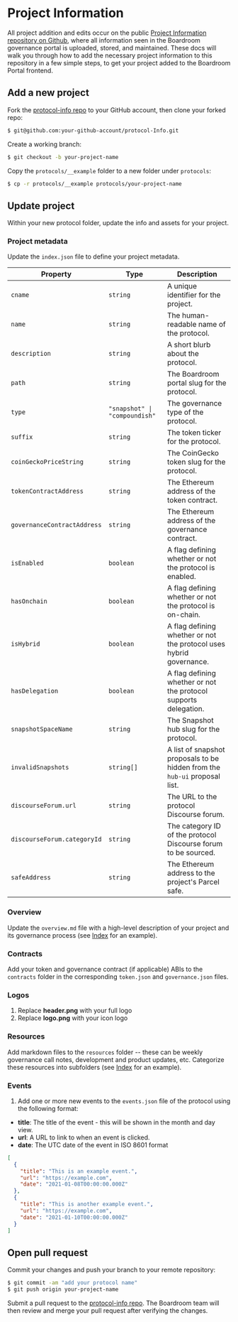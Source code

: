 # Project Information

All project addition and edits occur on the public [Project Information repository on Github](https://github.com/boardroom-inc/protocol-Info), where all information seen in the Boardroom governance portal is uploaded, stored, and maintained. These docs will walk you through how to add the necessary project information to this repository in a few simple steps, to get your project added to the Boardroom Portal frontend.

## Add a new project

Fork the [protocol-info repo](https://github.com/boardroom-inc/protocol-Info) to your GitHub account, then clone your forked repo:

```sh
$ git@github.com:your-github-account/protocol-Info.git
```

Create a working branch:

```sh
$ git checkout -b your-project-name
```

Copy the `protocols/__example` folder to a new folder under `protocols`:

```sh
$ cp -r protocols/__example protocols/your-project-name
```

## Update project

Within your new protocol folder, update the info and assets for your project.

### Project metadata

Update the `index.json` file to define your project metadata.

| Property                    | Type                         | Description                                              |
|  ---------------------------|------------------------------|----------------------------------------------------------|
| `cname`                     | `string`                      | A unique identifier for the project.                    |
| `name`                      | `string`                      | The human-readable name of the protocol.                |
| `description`               | `string`                      | A short blurb about the protocol.                       |
| `path`                      | `string`                      | The Boardroom portal slug for the protocol.             |
| `type`                      | `"snapshot" \| "compoundish"` | The governance type of the protocol.                    |
| `suffix`                    | `string`                      | The token ticker for the protocol.                      |
| `coinGeckoPriceString`      | `string`                      | The CoinGecko token slug for the protocol.              |
| `tokenContractAddress`      | `string`                      | The Ethereum address of the token contract.             |
| `governanceContractAddress` | `string`                      | The Ethereum address of the governance contract.        |
| `isEnabled`                 | `boolean`                     | A flag defining whether or not the protocol is enabled. |
| `hasOnchain`                | `boolean`                     | A flag defining whether or not the protocol is on-chain. |
| `isHybrid`                  | `boolean`                     | A flag defining whether or not the protocol uses hybrid governance. |
| `hasDelegation`             | `boolean`                     | A flag defining whether or not the protocol supports delegation. |
| `snapshotSpaceName`         | `string`                      | The Snapshot hub slug for the protocol.                 |
| `invalidSnapshots`          | `string[]`                    | A list of snapshot proposals to be hidden from the `hub-ui` proposal list.                 |
| `discourseForum.url`        | `string`                      | The URL to the protocol Discourse forum.                 |
| `discourseForum.categoryId` | `string`                      | The category ID of the protocol Discourse forum to be sourced.         |
| `safeAddress`               | `string`                      | The Ethereum address to the project's Parcel safe.       |

### Overview

Update the `overview.md` file with a high-level description of your project and its governance process (see [Index](https://github.com/boardroom-inc/protocol-Info/blob/main/protocols/indexCoop/overview.md) for an example).

### Contracts

Add your token and governance contract (if applicable) ABIs to the `contracts` folder in the corresponding `token.json` and `governance.json` files.

### Logos

1. Replace **header.png** with your full logo
1. Replace **logo.png** with your icon logo

### Resources

Add markdown files to the `resources` folder -- these can be weekly governance call notes, development and product updates, etc. Categorize these resources into subfolders (see [Index](https://github.com/boardroom-inc/protocol-Info/tree/main/protocols/indexCoop/resources) for an example).

### Events

1. Add one or more new events to the `events.json` file of the protocol using the following format:

- **title**: The title of the event - this will be shown in the month and day view.
- **url**: A URL to link to when an event is clicked.
- **date**: The UTC date of the event in ISO 8601 format

```json
[
  {
    "title": "This is an example event.",
    "url": "https://example.com",
    "date": "2021-01-08T00:00:00.000Z"
  },
  {
    "title": "This is another example event.",
    "url": "https://example.com",
    "date": "2021-01-10T00:00:00.000Z"
  }
]
```

## Open pull request

Commit your changes and push your branch to your remote repository:

```sh
$ git commit -am "add your protocol name"
$ git push origin your-project-name
```

Submit a pull request to the [protocol-info repo](https://github.com/boardroom-inc/protocol-Info). The Boardroom team will then review and merge your pull request after verifying the changes.

